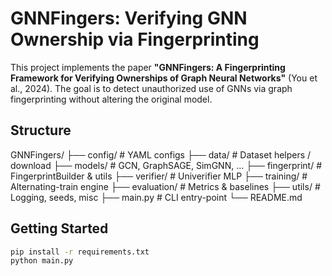 # GNNFingers: Verifying GNN Ownership via Fingerprinting

This project implements the paper **"GNNFingers: A Fingerprinting Framework for Verifying Ownerships of Graph Neural Networks"** (You et al., 2024). The goal is to detect unauthorized use of GNNs via graph fingerprinting without altering the original model.

## Structure
GNNFingers/
├── config/ # YAML configs
├── data/ # Dataset helpers / download
├── models/ # GCN, GraphSAGE, SimGNN, ...
├── fingerprint/ # FingerprintBuilder & utils
├── verifier/ # Univerifier MLP
├── training/ # Alternating-train engine
├── evaluation/ # Metrics & baselines
├── utils/ # Logging, seeds, misc
├── main.py # CLI entry-point
└── README.md

## Getting Started

```bash
pip install -r requirements.txt
python main.py
